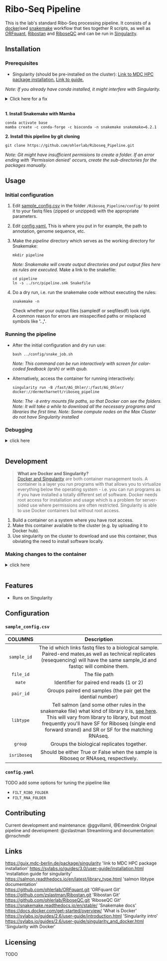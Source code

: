 # Ribo-Seq Pipeline

This is the lab's standard Ribo-Seq processing pipeline. It consists of a [docker](https://docs.docker.com/get-started/overview/)ised [snakemake](https://snakemake.readthedocs.io/en/stable/) workflow that ties together R scripts, as well as [ORFquant](https://github.com/ohlerlab/ORFquant.git), [Ribostan](https://github.com/zslastman/Ribostan.git) and [RiboseQC](https://github.com/ohlerlab/RiboseQC.git) and can be run in [Singularity](https://sylabs.io/guides/2.6/user-guide/introduction.html).  

## Installation

### Prerequisites 
- Singularity (should be pre-installed on the cluster): 
[Link to MDC HPC package installation.](https://guix.mdc-berlin.de/package/singularity)
[Link to guide.](https://sylabs.io/guides/3.0/user-guide/installationhtml)   

*Note: If you already have conda installed, it might interfere with Singularity.*  

<details><summary>Click here for a fix</summary>
<p>
    
    Add this to the end of your `~/.bashrc` file

    ```
    export PATH=$PATH:/usr/bin
    export PATH=$PATH:/usr/sbin
    if [ $SINGULARITY_NAME ]; then
        echo "in a singularity container, miniconda and guix entriesare    removed    from path";
        export PATH=$(echo $PATH | tr ':' '\n' | grep  -v '/guix' | grep-v     '/  miniconda' | tr '\n' ':' )
        echo $PATH
    fi
    ```
</p>
</details>
</br>

**1. Install Snakemake with Mamba**
```
conda activate base
mamba create -c conda-forge -c bioconda -n snakemake snakemake=6.2.1
```

**2. Install this pipeline by git cloning**
```
git clone https://github.com/ohlerlab/Riboseq_Pipeline.git
```
*Note: Git might have insufficient permisions to create a folder. If an error ending with 'Permission denied' occurs, create the sub-directories for the packages manually.*  

## Usage

### Initial configuration

1. Edit [sample_config.csv](/README.md#sample_config.csv) in the folder `/Riboseq_Pipeline/config/` to point it to your fastq files (zipped or unzipped) with the appropriate parameters.

2. Edit [config.yaml.](/README.md#config.yaml) This is where you put in for example, the path to annotation, genome sequence, etc.

3. Make the *pipeline* directory which serves as the working directory for Snakemake:
    ```
    mkdir pipeline
    ```
    *Note: Snakemake will create output directories and put output files here as rules are executed.*
    Make a link to the snakefile:
    ```
    cd pipeline
    ln -s ../src/pipeline.smk Snakefile
    ```
4. Do a dry run, i.e. run the snakemake code without executing the rules:
    ```
    snakemake -n
    ```  
    Check whether your output files (sampledf or seqfilesdf) look right.  
    A common reason for errors are misspecified paths or misplaced symbols like **'. ,'**.   

### Running the pipeline
- After the initial configuration and dry run use:
    ```
    bash ../config/snake_job.sh
    ```
    *Note: This command can be run interactively with screen for color-coded feedback (qrsh) or with qsub.*

- Alternatively, access the container for running interactively: 
    ```
    singularity run -B /fast/AG_Ohler/:/fast/AG_Ohler/ docker://dermotharnett/riboseq_pipeline
    ```
    *Note: The `-B` entry mounts file paths, so that Docker can see the 
    folders.*   
    *Note: It will take a while to download all the necessary programs and 
    libraries the first time.*
    *Note: Some compute nodes on the Max Cluster do not have Singularity installed*

### Debugging

<details><summary>click here</summary>
<p>

- You can look at the individual rules (code run for a specific file) in the snakemake file `/src/pipeline.smk`. You can also rerun a specific file without submitting it to the cluster. Using this approach will show you the command that's being run and the error message:
    ```
    snakemake -p -j2 problem_file
    ```
    *Note: Errors for specific jobs are saved in the log files in `/sge_logs/`*

- Command to check *cutadapt* worked:
    ```
    grep Summary -A7 pipeline/cutadapt_reads/*/*fastq.gz.cutadaptstats.txt
    ```

- Command to see how many reads were lost to *collapse_reads*:
    ```
    Sys.glob('pipeline/collapse_reads/*/*.fastq.gz.collreadstats.txt')%>%setNames(.,basename(dirname(.)))%>%map(readLines)%>%map(head,4)%>%map(tail,2)%>%map(str_extract,'\\d+')%>%simplify2array%>%t%>%set_colnames(c('input','uniq'))%>%as.data.frame(stringsAsFactors=F)%>%rownames_to_column('sample')%>%mutate(unique = round(as.numeric(uniq)/as.numeric(input),3))
    ```

</p>
</details>
</br>

## Development

>**What are Docker and Singularity?**  
[Docker and Singularity](https://sylabs.io/guides/2.6/user-guide/singularity_and_docker.html) are both container management tools. A container is a layer you run programs with that allows you to virtualize everything below the operating system - i.e. you can run programs as if you have installed a totally different set of software. Docker needs root access for installation and usage which is a problem for server-sided use where permissions are often restricted. Singularity is able to use Docker containers but without root access.  

1. Build a container on a system where you have root access.
2. Make this container available to the cluster (e.g. by uploading it to Docker hub). 
3. Use singularity on the cluster to download and use this container, thus obviating the need to install software locally.  

### Making changes to the container

<details><summary>click here</summary>
<p>

1. Install Docker
2. Create or login to a profile on Docker hub.
3. Create a folder and put the ‘DOCKERFILE’ from the repo inside.
4. Edit it as needed.  
    *Note: When editing, add lines AFTER the existing ones or it will have to rerun everything above (it will run everything on the first time regardless).*  
    E.g., to install gplot2, add 
    ```
    RUN R -e ‘BiocManager::install(c(“ggplot2”))’ 
    ```
5. Build the container with: 
    ```
    docker build -t YOUR_DOCKERHUB_NAME/riboseq_pipeline .
    ```
6. Push it to Docker hub with: 
    ```
    docker push YOUR_DOCKERHUB_NAME/riboseq_pipeline
    ```
7. To make snakemake refresh the container, delete `myproject/pipeline/.snakemake/singularity`.
8. Either   
    - step into the container to run snakemake from there:
        ```
        singularity run -B /fast/AG_Ohler/:/fast/AG_Ohler/ docker://YOUR_DOCKERHUB_NAME/riboseq_pipeline
        ```  
    - or use the snake_job script:
        ```
        bash ../src/snake_job.sh
        ```
        >*Note: The script passes the flags `—use-singularity  --singularity-args "-B /fast/AG_Ohler/:/fast/AG_Ohler/"` to snakemake so that each cluster node uses it.*



#### Tips for docker environments

- It’s easy to unintentionally push the incorrect Docker environment as you build.  
Make sure the commands are correct, especially the tag names. You can go on Docker hub and go to tags `>` latest, and see what commands were run to make the container. Click on each line to see the complete command.
- Often, problems can occur when other entries in your `.bashrc` change your path.

</p>
</details>
</br>

## Features
- Runs on Singularity

## Configuration

### `sample_config.csv`

|COLUMNS |Description|
|:---:|:---:|
|``sample_id``|The id which links fastq files to a biological sample. Paired-end mates,as well as technical replicates (resequencing) will have the same sample_id and fastqc will combine them.|
|``file_id``| The file path|
|``mate``|Identifier for paired end reads (1 or 2)|
|``pair_id``|Groups paired end samples (the pair get the idential number)|
|`libtype`|Tell salmon (and some other rules in the snakemake file) what kind of library it is, [see here](https://salmon.readthedocs.io/en/latest/library_type.html). This will vary from library to library, but most frequently you'll have SF for Riboseq (single end forward strand) and SR or SF for the matching RNAseq.|
|`group`|Groups the biological replicates together.|
|`isriboseq`|Should be either True or False when the sample is Riboseq or RNAseq, respectively.|  

### `config.yaml`
TODO add some options for tuning the pipeline like  
- `FILT_RIBO_FOLDER`  
- `FILT_RNA_FOLDER`

## Contributing
Current development and maintenance: @ggvillamil, @Emeerdink
Original pipeline and development: @zslastman
Streamlining and documentation: @rnschmdlr

## Links
https://guix.mdc-berlin.de/package/singularity 'link to MDC HPC package installation'
https://sylabs.io/guides/3.0/user-guide/installation.html 'installation guide for singularity'  
https://salmon.readthedocs.io/en/latest/library_type.html 'salmon libtype documentation'  
https://github.com/ohlerlab/ORFquant.git 'ORFquant Git'  
https://github.com/zslastman/Ribostan.git 'Ribostan Git'  
https://github.com/ohlerlab/RiboseQC.git 'RiboseQC Git'  
https://snakemake.readthedocs.io/en/stable/ 'Snakemake docs'  
https://docs.docker.com/get-started/overview/ 'What is Docker'  
https://sylabs.io/guides/2.6/user-guide/introduction.html 'Singularity intro'  
https://sylabs.io/guides/2.6/user-guide/singularity_and_docker.html 'Singularity with Docker'

## Licensing
TODO
